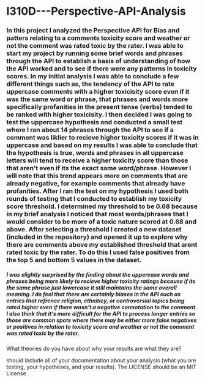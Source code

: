 # I310D---Perspective-API-Analysis

### In this project I analyzed the Perspective API for Bias and patters relating to a comments toxicity score and weather or not the comment was rated toxic by the rater. I was able to start my project by running some brief words and phrases through the API to establish a basis of understanding of how the API worked and to see if there were any patterns in toxicity scores. In my initial analysis I was able to conclude a few different things such as, the tendency of the API to rate uppercase comments with a higher toxicisity score even if it was the same word or phrase, that phrases and words more specifically profanities in the present tense (verbs) tended to be ranked with higher toxicisity. I then decided I was going to test the uppercase hypothesis and conducted a small test where I ran about 14 phrases through the API to see if a comment was liklier to recieve higher toxicity scores if it was in uppercase and based on my results I was able to conclude that the hypothesis is true, words and phrases in all uppercase letters will tend to receive a higher toxicity score than those that aren't even if its the exact same word/phrase. However I will note that this trend appears more on comments that are already negative, for example comments that already have profanities. After I ran the test on my hypothesis I used both rounds of testing that I conducted to establish my toxicity score threshold. I determined my threshold to be 0.68 because in my brief analysis I noticed that most words/phrases that I would consider to be more of a toxic nature scored at 0.68 and above. After selecting a threshold I created a new dataset (included in the repository) and opened it up to explore why there are comments above my established threshold that arent rated toxic by the rater. To do this I used false positives from the top 5 and bottom 5 values in the dataset. 

##### I was slightly surprised by the finding about the uppercase words and phrases being more likely to recieve higher toxicity ratings because if its the same phrase just lowercase it still maintains the same overall meaning. I do feel that there are certainly biases in the API such as entries that refrence religion, ethniticy, or controversial topics being rated higher even if there wasn't a negative connotation to the comment. I also think that it's more difficult for the API to process longer entries so those are common spots where there may be either more false negatives or positives in relation to toxicity score and weather or not the comment was rated toxic by the rater. 

What theories do you have about why your results are what they are?

should include all of your documentation about your analysis (what you are testing, your hypotheses, and your results). The LICENSE should be an MIT License
